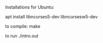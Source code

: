 Installations for Ubuntu:

apt install libncurses5-dev libncursesw5-dev

to compile:
make

to run
./intro.out
